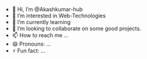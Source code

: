 - 👋 Hi, I’m @Akashkumar-hub
- 👀 I’m interested in Web-Technologies
- 🌱 I’m currently learning 
- 💞️ I’m looking to collaborate on some good projects.
- 📫 How to reach me ...
- 😄 Pronouns: ...
- ⚡ Fun fact: ...

<!---
Akashkumar-hub/Akashkumar-hub is a ✨ special ✨ repository because its `README.md` (this file) appears on your GitHub profile.
You can click the Preview link to take a look at your changes.
--->
